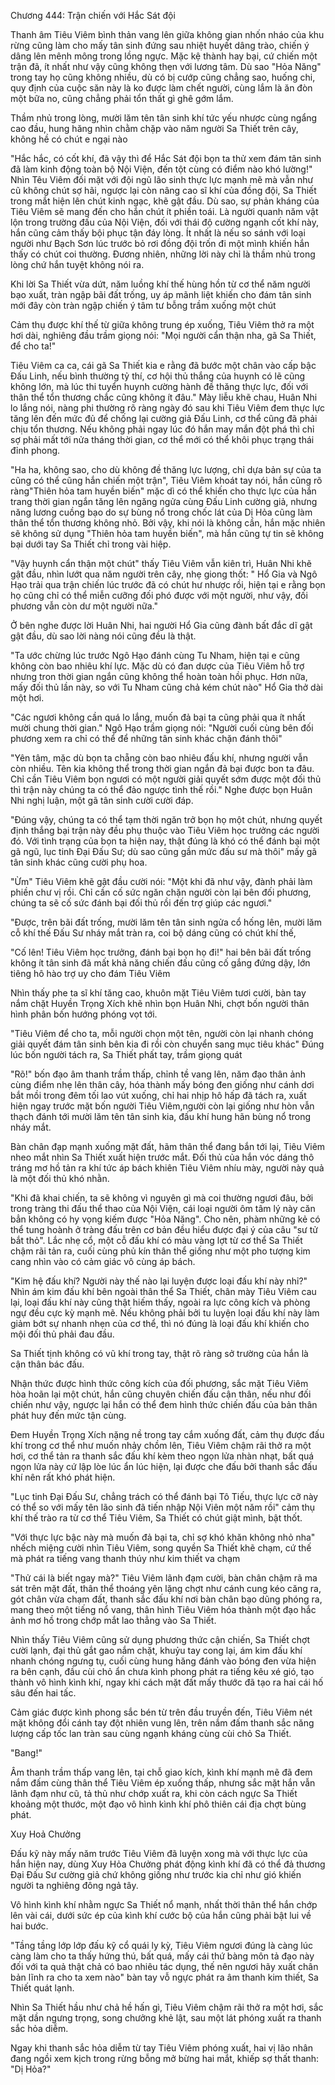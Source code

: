 




Chương 444: Trận chiến với Hắc Sát đội


Thanh âm Tiêu Viêm bình thản vang lên giữa không gian nhốn nháo của khu rừng cũng làm cho mấy tân sinh đứng sau nhiệt huyết dâng trào, chiến ý dâng lên mênh mông trong lồng ngực. Mặc kệ thành hay bại, cứ chiến một trận đã, ít nhất như vậy cũng không thẹn với lương tâm. Dù sao "Hỏa Năng" trong tay họ cũng không nhiều, dù có bị cướp cũng chẳng sao, huống chi, quy định của cuộc săn này là ko được làm chết người, cùng lắm là ăn đòn một bữa no, cũng chẳng phải tổn thất gì ghê gớm lắm.

Thầm nhủ trong lòng, mười lăm tên tân sinh khí tức yếu nhược cùng ngẩng cao đầu, hung hăng nhìn chằm chặp vào năm người Sa Thiết trên cây, không hề có chút e ngại nào

"Hắc hắc, có cốt khí, đã vậy thì để Hắc Sát đội bọn ta thử xem đám tân sinh đã làm kinh động toàn bộ Nội Viện, đến tột cùng có điểm nào khó lường!" Nhìn Têu Viêm đối mặt với đội ngũ lão sinh thực lực mạnh mẽ mà vẫn như cũ không chút sợ hãi, ngược lại còn nâng cao sĩ khí của đồng đội, Sa Thiết trong mắt hiện lên chút kinh ngạc, khẽ gật đầu. Dù sao, sự phản kháng của Tiêu Viêm sẽ mang đến cho hắn chút ít phiền toái. Là người quanh năm vật lộn trong trường đấu của Nội Viện, đối với thái độ cường ngạnh cốt khí này, hắn cũng cảm thấy bội phục tận đáy lòng. Ít nhất là nếu so sánh với loại người như Bạch Sơn lúc trước bỏ rơi đồng đội trốn đi một mình khiến hắn thấy có chút coi thường. Đương nhiên, những lời này chỉ là thầm nhủ trong lòng chứ hắn tuyệt không nói ra.

Khi lời Sa Thiết vừa dứt, năm luồng khí thế hùng hồn từ cơ thể năm người bạo xuất, tràn ngập bãi đất trống, uy áp mãnh liệt khiến cho đám tân sinh mới đây còn tràn ngập chiến ý tâm tư bỗng trầm xuống một chút

Cảm thụ được khí thế từ giữa không trung ép xuống, Tiêu Viêm thở ra một hơi dài, nghiêng đầu trầm giọng nói: "Mọi người cẩn thận nha, gã Sa Thiết, để cho ta!"

Tiêu Viêm ca ca, cái gã Sa Thiết kia e rằng đã bước một chân vào cấp bậc Đấu Linh, nếu bình thường tỷ thí, cơ hội thủ thắng của huynh có lẽ cũng không lớn, mà lúc thi tuyển huynh cường hành đề thăng thực lực, đối với thân thể tổn thương chắc cũng không ít đâu." Mày liễu khẽ chau, Huân Nhi lo lắng nói, nàng phi thường rõ ràng ngày đó sau khi Tiêu Viêm đem thực lực tăng lên đến mức đủ để chống lại cường giả Đấu Linh, cơ thể cũng đã phải chịu tổn thương. Nếu không phải ngay lúc đó hắn may mắn đột phá thì chỉ sợ phải mất tới nửa tháng thời gian, cơ thể mới có thể khôi phục trạng thái đỉnh phong.

"Ha ha, không sao, cho dù không đề thăng lực lượng, chỉ dựa bản sự của ta cũng có thể cũng hắn chiến một trận", Tiêu Viêm khoát tay nói, hắn cũng rõ ràng"Thiên hỏa tam huyền biến" mặc dì có thể khiến cho thực lực của hắn trang thời gian ngắn tăng lên ngăng ngửa cùng Đấu Linh cường giả, nhưng năng lương cuồng bạo do sự bùng nổ trong chốc lát của Dị Hỏa cũng làm thân thể tổn thương không nhỏ. Bởi vậy, khi nói là không cần, hắn mặc nhiên sẽ không sử dụng "Thiên hỏa tam huyền biến", mà hắn cũng tự tin sẽ không bại dưới tay Sa Thiết chỉ trong vài hiệp.

"Vậy huynh cẩn thận một chút" thấy Tiêu Viêm vẫn kiên trì, Huân Nhi khẽ gật đầu, nhìn lướt qua năm người trên cây, nhẹ giong thốt: " Hổ Gia và Ngô Hạo trải qua trận chiến lúc trước đã có chút hư nhược rồi, hiện tại e rằng bọn họ cũng chỉ có thể miễn cưỡng đối phó được với một người, như vậy, đối phương vẫn còn dư một người nữa."

Ở bên nghe được lời Huân Nhi, hai người Hổ Gia cũng đành bất đắc dĩ gật gật đầu, dù sao lời nàng nói cũng đều là thật.

"Ta ước chừng lúc trước Ngô Hạo đánh cùng Tu Nham, hiện tại e cũng không còn bao nhiêu khí lực. Mặc dù có đan dược của Tiêu Viêm hỗ trợ nhưng tron thời gian ngắn cũng không thể hoàn toàn hồi phục. Hơn nữa, mấy đối thủ lần này, so với Tu Nham cũng chả kém chút nào" Hổ Gia thở dài một hơi.

"Các ngươi không cần quá lo lắng, muốn đả bại ta cũng phải qua ít nhất mười chung thời gian." Ngô Hạo trầm giọng nói: "Người cuối cùng bên đối phương xem ra chỉ có thể để những tân sinh khác chặn đánh thôi"

"Yên tâm, mặc dù bọn ta chẵng còn bao nhiêu đấu khí, nhưng người vẫn còn nhiều. Tên kia không thể trong thời gian ngắn đả bại được bon ta đâu. Chỉ cần Tiêu Viêm bọn ngươi có một người giải quyết sớm được một đối thủ thì trận này chúng ta có thể đảo ngược tình thế rồi." Nghe được bọn Huân Nhi nghị luận, một gã tân sinh cười cười đáp.

"Đúng vậy, chúng ta có thể tạm thời ngăn trở bọn họ một chút, nhưng quyết định thắng bại trận này đều phụ thuộc vào Tiêu Viêm học trưởng các người đó. Với tình trạng của bọn ta hiện nay, thật đúng là khó có thể đánh bại một gã ngũ, lục tinh Đại Đấu Sư; dù sao cũng gần mức đấu sư mà thôi" mấy gã tân sinh khác cũng cười phụ hoa.

"Ừm" Tiêu Viêm khẽ gật đầu cười nói: "Một khi đã như vậy, đành phải làm phiền chư vị rồi. Chỉ cần cố sức ngăn chặn người còn lại bên đối phương, chúng ta sẽ cố sức đánh bại đối thủ rồi đến trợ giúp các ngươi."

"Được, trên bãi đất trống, mười lăm tên tân sinh ngửa cổ hống lên, mười lăm cỗ khí thế Đấu Sư nháy mắt tràn ra, coi bộ dáng cũng có chút khí thế,

"Cố lên! Tiêu Viêm học trưởng, đánh bại bọn họ đi!" hai bên bãi đất trống không ít tân sinh đã mất khả năng chiến đấu cũng cố gắng đứng dậy, lớn tiêng hô hào trợ uy cho đám Tiêu Viêm

Nhìn thấy phe ta sĩ khí tăng cao, khuôn mặt Tiêu Viêm tươi cười, bàn tay nắm chặt Huyền Trọng Xích khẽ nhìn bọn Huân Nhi, chợt bốn người thân hình phân bốn hướng phóng vọt tới.

"Tiêu Viêm để cho ta, mỗi người chọn một tên, người còn lại nhanh chóng giải quyết đám tân sinh bên kia đi rồi còn chuyển sang mục tiêu khác" Đúng lúc bốn người tách ra, Sa Thiết phất tay, trầm giọng quát

"Rõ!" bốn đạo âm thanh trầm thấp, chỉnh tề vang lên, năm đạo thân ảnh cùng điểm nhẹ lên thân cây, hóa thành mấy bóng đen giống như cánh dơi bắt mồi trong đêm tối lao vút xuống, chỉ hai nhịp hô hấp đã tách ra, xuất hiện ngay trước mặt bốn người Tiêu Viêm,người còn lại giống như hòn vẫn thạch đánh tới mười lăm tên tân sinh kia, đấu khí hung hãn bùng nổ trong nháy mắt.

Bàn chân đạp mạnh xuống mặt đất, hãm thân thể đang bắn tới lại, Tiêu Viêm nheo mắt nhìn Sa Thiết xuất hiện trước mắt. Đối thủ của hắn vóc dáng thô tráng mơ hồ tản ra khí tức áp bách khiên Tiêu Viêm nhíu mày, người này quả là một đối thủ khó nhằn.

"Khi đã khai chiến, ta sẽ không vì nguyên gì mà coi thường ngươi đâu, bởi trong tràng thi đấu thể thao của Nội Viện, cái loại người ôm tâm lý này căn bẳn không có hy vọng kiếm được "Hỏa Năng". Cho nên, phàm những kẻ có thể tung hoành ở tràng đấu trên cơ bản đều hiểu được đại ý của câu "sư tử bắt thỏ". Lắc nhẹ cổ, một cỗ đấu khí có màu vàng lợt từ cơ thể Sa Thiết chậm rãi tản ra, cuối cùng phủ kín thân thể giống như một pho tượng kim cang nhìn vào có cảm giác vô cùng áp bách.

"Kim hệ đấu khí? Người này thế nào lại luyện được loại đấu khí này nhỉ?" Nhìn ám kim đấu khí bên ngoài thân thể Sa Thiết, chân mày Tiêu Viêm cau lại, loại đấu khí này cũng thật hiếm thấy, ngoài ra lực công kích và phòng ngự đều cực kỳ mạnh mẽ. Nếu không phải bởi tu luyện loại đấu khí này làm giảm bớt sự nhanh nhẹn của cơ thể, thì nó đúng là loại đấu khí khiến cho mội đối thủ phải đau đầu.

Sa Thiết tịnh không có vũ khí trong tay, thật rõ ràng sở trường của hắn là cận thân bác đấu.

Nhận thức được hình thức công kích của đối phương, sắc mặt Tiêu Viêm hòa hoãn lại một chút, hắn cũng chuyên chiến đấu cận thân, nếu như đối chiến như vậy, ngược lại hắn có thể đem hình thức chiến đấu của bản thân phát huy đến mức tận cùng.

Đem Huyền Trọng Xích nặng nề trong tay cắm xuống đất, cảm thụ được đấu khí trong cơ thể như muốn nhảy chồm lên, Tiêu Viêm chậm rãi thở ra một hơi, cơ thể tản ra thanh sắc đấu khí kèm theo ngọn lửa nhàn nhạt, bất quá ngọn lửa này cứ lập lòe lúc ẩn lúc hiện, lại được che đấu bởi thanh sắc đấu khí nên rất khó phát hiện.

"Lục tinh Đại Đấu Sư, chẳng trách có thể đánh bại Tô Tiếu, thực lực cỡ này có thể so với mấy tên lão sinh đã tiến nhập Nội Viên một năm rồi" cảm thụ khí thế trào ra từ cơ thể Tiêu Viêm, Sa Thiết có chút giật mình, bật thốt.

"Với thực lực bậc này mà muốn đả bại ta, chỉ sợ khó khăn không nhỏ nha" nhếch miệng cười nhìn Tiêu Viêm, song quyền Sa Thiết khẽ chạm, cứ thế mà phát ra tiếng vang thanh thúy như kim thiết va chạm

"Thử cái là biết ngay mà?" Tiêu Viêm lãnh đạm cười, bàn chân chậm rã ma sát trên mặt đất, thân thể thoáng yên lặng chợt như cánh cung kéo căng ra, gót chân vừa chạm đất, thanh sắc đấu khí nơi bàn chân bạo dũng phóng ra, mang theo một tiếng nổ vang, thân hình Tiêu Viêm hóa thành một đạo hắc ảnh mơ hồ trong chớp mắt lao thẳng vào Sa Thiết.

Nhìn thấy Tiêu Viêm cũng sử dụng phương thức cận chiến, Sa Thiết chợt cười lạnh, đại thủ gắt gao nắm chặt, khuỷu tay cong lại, ám kim đấu khí nhanh chóng ngưng tụ, cuối cùng hung hăng đánh vào bóng đen vừa hiện ra bên cạnh, đầu cùi chỏ ẩn chưa kình phong phát ra tiếng kêu xé gió, tạo thành vô hình kình khí, ngay khi cách mặt đất mấy thước đã tạo ra hai cái hố sâu đến hai tấc.

Cảm giác được kình phong sắc bén từ trên đầu truyền đến, Tiêu Viêm nét mặt không đổi cánh tay đột nhiên vung lên, trên nắm đấm thanh sắc năng lượng cấp tốc lan tràn sau cùng ngạnh kháng cùng cùi chỏ Sa Thiết.

"Bang!"

Âm thanh trầm thấp vang lên, tại chỗ giao kích, kình khí mạnh mẽ đã đem nắm đấm cùng thân thể Tiêu Viêm ép xuống thấp, nhưng sắc mặt hắn vẫn lãnh đạm như cũ, tả thủ như chớp xuất ra, khi còn cách ngực Sa Thiết khoảng một thước, một đạo vô hình kình khí phô thiên cái địa chợt bùng phát.

Xuy Hoả Chưởng

Đấu kỹ này mấy năm trước Tiêu Viêm đã luyện xong mà với thực lực của hắn hiện nay, dùng Xuy Hỏa Chưởng phát động kình khí đã có thể đả thương Đại Đấu Sư cường giả chứ không giống như trước kia chỉ như gió khiến người ta nghiêng đông ngả tây.

Vô hình kình khí nhằm ngực Sa Thiết nổ mạnh, nhất thời thân thể hắn chớp lên vài cái, dưới sức ép của kình khí cước bộ của hắn cũng phải bật lui về hai bước.

"Tầng tầng lớp lớp đấu kỹ cổ quái ly kỳ, Tiêu Viêm ngươi đúng là càng lúc càng làm cho ta thấy hứng thú, bất quá, mấy cái thứ bàng môn tả đạo này đối với ta quả thật chả có bao nhiêu tác dụng, thế nên ngươi hãy xuất chân bản lĩnh ra cho ta xem nào" bàn tay vỗ ngực phát ra âm thanh kim thiết, Sa Thiết quát lạnh.

Nhìn Sa Thiết hầu như chả hề hấn gì, Tiêu Viêm chậm rãi thở ra một hơi, sắc mặt dần ngưng trọng, song chưởng khẻ lật, sau một lát phóng xuất ra thanh sắc hỏa diễm.

Ngay khi thanh sắc hỏa diễm từ tay Tiêu Viêm phóng xuất, hai vị lão nhân đang ngồi xem kịch trong rừng bỗng mở bừng hai mắt, khiếp sợ thất thanh: "Dị Hỏa?"




